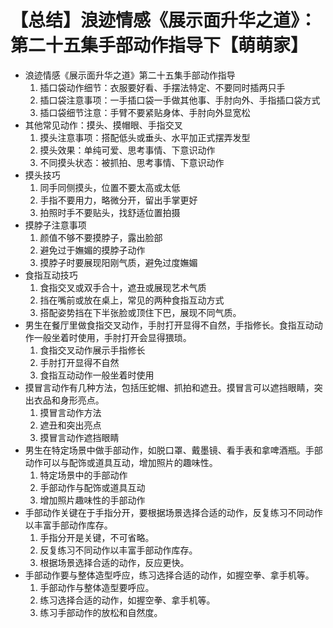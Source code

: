 # 【总结】浪迹情感《展示面升华之道》：第二十五集手部动作指导下【萌萌家】

-   浪迹情感《展示面升华之道》第二十五集手部动作指导
    1.  插口袋动作细节：衣服要好看、手摆法特定、不要同时插两只手
    2.  插口袋注意事项：一手插口袋一手做其他事、手肘向外、手指插口袋方式
    3.  插口袋细节注意：手臂不要紧贴身体、手肘向外显宽松
-   其他常见动作：摸头、摸帽眼、手指交叉
    1.  摸头注意事项：搭配低头或垂头、水平加正式摆弄发型
    2.  摸头效果：单纯可爱、思考事情、下意识动作
    3.  不同摸头状态：被抓拍、思考事情、下意识动作
-   摸头技巧
    1.  同手同侧摸头，位置不要太高或太低
    2.  手指不要用力，略微分开，留出手掌更好
    3.  拍照时手不要贴头，找舒适位置拍摄
-   摸脖子注意事项
    1.  颜值不够不要摸脖子，露出脸部
    2.  避免过于嫵媚的摸脖子动作
    3.  摸脖子时要展现阳刚气质，避免过度嫵媚
-   食指互动技巧
    1.  食指交叉或双手合十，遮丑或展现艺术气质
    2.  挡在嘴前或放在桌上，常见的两种食指互动方式
    3.  搭配姿势挡在下半张脸或顶住下巴，展现不同气质。
-   男生在餐厅里做食指交叉动作，手肘打开显得不自然，手指修长。食指互动动作一般坐着时使用，手肘打开会显得猥琐。
    1.  食指交叉动作展示手指修长
    2.  手肘打开显得不自然
    3.  食指互动动作一般坐着时使用
-   摸冒言动作有几种方法，包括压蛇帽、抓拍和遮丑。摸冒言可以遮挡眼睛，突出衣品和身形亮点。
    1.  摸冒言动作方法
    2.  遮丑和突出亮点
    3.  摸冒言动作遮挡眼睛
-   男生在特定场景中做手部动作，如脱口罩、戴墨镜、看手表和拿啤酒瓶。手部动作可以与配饰或道具互动，增加照片的趣味性。
    1.  特定场景中的手部动作
    2.  手部动作与配饰或道具互动
    3.  增加照片趣味性的手部动作
-   手部动作关键在于手指分开，要根据场景选择合适的动作，反复练习不同动作以丰富手部动作库存。
    1.  手指分开是关键，不可省略。
    2.  反复练习不同动作以丰富手部动作库存。
    3.  根据场景选择合适的动作，反应更快。
-   手部动作要与整体造型呼应，练习选择合适的动作，如握空拳、拿手机等。
    1.  手部动作与整体造型要呼应。
    2.  练习选择合适的动作，如握空拳、拿手机等。
    3.  练习手部动作的放松和自然度。